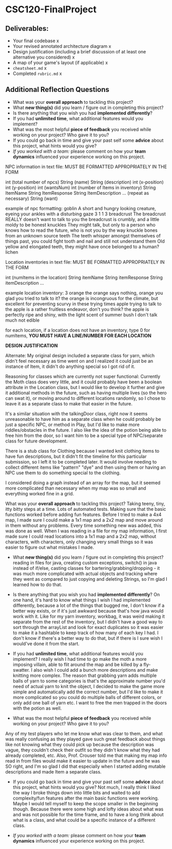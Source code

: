 # CSC120-FinalProject

## Deliverables:
 - Your final codebase x
 - Your revised annotated architecture diagram x
 - Design justification (including a brief discussion of at least one alternative you considered) x
 - A map of your game's layout (if applicable) x
 - `cheatsheet.md` x
 - Completed `rubric.md` x
  
## Additional Reflection Questions
 - What was your **overall approach** to tackling this project?
 - What **new thing(s)** did you learn / figure out in completing this project?
 - Is there anything that you wish you had **implemented differently**?
 - If you had **unlimited time**, what additional features would you implement?
 - What was the most helpful **piece of feedback** you received while working on your project? Who gave it to you?
 - If you could go back in time and give your past self some **advice** about this project, what hints would you give?
 - _If you worked with a team:_ please comment on how your **team dynamics** influenced your experience working on this project.


NPC information in text file: 
MUST BE FORMATTED APPROPRIATELY IN THE FORM

int (total number of npcs)
String (name)
String (description)
int (x-position)
int (y-position)
int (wantsNum)
int (number of Items in inventory)
String ItemName
String ItemResponse
String ItemDescription 
... (repeat as necessary)
String (want)

example of npc formatting: 
goblin
A short and hungry looking creature, eyeing your ankles with a disturbing gaze
3
1
1
3
breadcrust
The breadcrust REALLY doesn't want to talk to you
the breadcrust is crumbly, and a little moldy to be honest
knuckles
They might talk, but only to a person who knows how to read the future, who is not you by the way
knuckle bones from an unknown source
teeth
The teeth whisper amongst themselves of things past, you could fight tooth and nail and still not understand them
Old yellow and elongated teeth, they might have once belonged to a human?
lichen


Location inventories in text file:
MUST BE FORMATTED APPROPRIATELY IN THE FORM

int (numItems in the location)
String itemName
String itemResponse
String itemDescription 
...

example location inventory:
3
orange
the orange says nothing, orange you glad you tried to talk to it?
the orange is incongruous for the climate, but excellent for preventing scurvy in these trying times
apple
trying to talk to the apple is a rather fruitless endeavor, don't you think?
the apple is perfectly ripe and shiny, with the light scent of summer
bush
I don't talk much
not edible

for each location, if a location does not have an inventory, type 0 for numItems, 
**YOU MUST HAVE A LINE/NUMBER FOR EACH LOCATION**


 **DESIGN JUSTIFICATION**
 
 Alternate: My original design included a separate class for yarn, which didn't feel necessary as time went on and I realized it could just be an instance of Item, it didn't do anything special so I got rid of it. 

 Reasoning for classes which are currently not super functional: 
 Currently the Moth class does very little, and it could probably have been a boolean attribute in the Location class, but I would like to develop it further and give it additional methods in the future, such as having multiple lives (so the hero can swat it), or moving around to different locations randomly, so I chose to leave it as a separate class to make that easier in the future. 

 It's a similar situation with the talkingDoor class, right now it seems unreasonable to have him as a separate class when he could probably be just a specific NPC, or method in Play, but I'd like to make more riddles/obstacles in the future. I also like the idea of the potion being able to free him from the door, so I want him to be a special type of NPC/separate class for future development.

 There is a stub class for Clothing because I wanted knit clothing items to have fun descriptions, but it didn't fit the timeline for this particular submission, so I left it to be completed later. It would involve needing to collect different items like "pattern" "dye" and then using them or having an NPC use them to do something special to the clothing.

 I considered doing a graph instead of an array for the map, but it seemed more complicated than necessary when my map was so small and everything worked fine in a grid.


 What was your **overall approach** to tackling this project?
 Taking teeny, tiny, itty bitty steps at a time. Lots of automated tests.
 Making sure that the basic functions worked before adding fun features. Before I tried to make a 4x4 map, I made sure I could make a 1x1 map and a 2x2 map and move around in them without any problems. 
 Every time something new was added, this was done as well. When I was reading in a file for my map information, I first made sure I could read locations into a 1x1 map and a 2x2 map, without characters, with characters, only changing very small things so it was easier to figure out what mistakes I made. 


 - What **new thing(s)** did you learn / figure out in completing this project?
 reading in files for java, creating custom exceptions, switch() in java instead of if/else, casting classes
 for bartering/grabbing/dropping - it was much more complicated with actual objects and tracking where they went as compared to just copying and deleting Strings, so I'm glad I learned how to do that.

 - Is there anything that you wish you had **implemented differently**?
 On one hand, it's hard to know what things I wish I had implemented differently, because a lot of the things that bugged me, I don't know if a better way exists, or if it's just awkward because that's how java would work with it. 
 Like for my yarn inventory, workbag, it was weird making it separate from the rest of the inventory, but I didn't have a good way to sort through the arrayList and look for exact duplicates so it was easier to make it a hashtable to keep track of how many of each key I had. I don't know if there's a better way to do that, but if there is I sure wish I would've done it from the start. 

 - If you had **unlimited time**, what additional features would you implement?
 I really wish I had time to go make the moth a more imposing villain, able to flit around the map and be killed by a fly-swatter. 
 I also wish I could add a bunch more descriptions and make knitting more complex. The reason that grabbing yarn adds multiple balls of yarn to some categories is that's the approximate number you'd need of actual yarn to knit the object, I decided to make the game more simple and automatically add the correct number, but I'd like to make it more complicated so you could do multiple balls of different colors, or only add one ball of yarn etc. 
 I want to free the men trapped in the doors with the potion as well.

 - What was the most helpful **piece of feedback** you received while working on your project? Who gave it to you?

 Any of my test players who let me know what was clear to them, and what was really confusing as they played gave such great feedback about things like not knowing what they could pick up because the description was vague, they couldn't check their outfit so they didn't know what they had already completed, etc. 
 Also, Prof. Crouser told me that making my map info read in from files would make it easier to update in the future and he was SO right, and I'm so glad I did that especially when I started adding mutable descriptions and made Item a separate class.

 - If you could go back in time and give your past self some **advice** about this project, what hints would you give?
 Not much, I really think I liked the way I broke things down into little bits and waited to add complexity/fun features after the main basic functions were working.
 Maybe I would tell myself to keep the scope smaller in the beginning though. Because there were some high and lofty ideas about what was and was not possible for the time frame, and to have a long think about what is a class, and what could be a specific instance of a different class.

 - _If you worked with a team:_ please comment on how your **team dynamics** influenced your experience working on this project.
